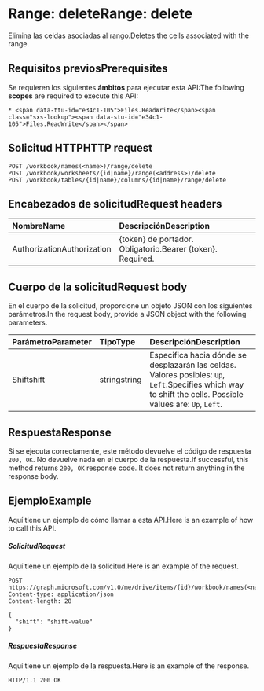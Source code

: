 # <a name="range-delete"></a><span data-ttu-id="e34c1-101">Range: delete</span><span class="sxs-lookup"><span data-stu-id="e34c1-101">Range: delete</span></span>

<span data-ttu-id="e34c1-102">Elimina las celdas asociadas al rango.</span><span class="sxs-lookup"><span data-stu-id="e34c1-102">Deletes the cells associated with the range.</span></span>
## <a name="prerequisites"></a><span data-ttu-id="e34c1-103">Requisitos previos</span><span class="sxs-lookup"><span data-stu-id="e34c1-103">Prerequisites</span></span>
<span data-ttu-id="e34c1-104">Se requieren los siguientes **ámbitos** para ejecutar esta API:</span><span class="sxs-lookup"><span data-stu-id="e34c1-104">The following **scopes** are required to execute this API:</span></span> 

    * <span data-ttu-id="e34c1-105">Files.ReadWrite</span><span class="sxs-lookup"><span data-stu-id="e34c1-105">Files.ReadWrite</span></span>

## <a name="http-request"></a><span data-ttu-id="e34c1-106">Solicitud HTTP</span><span class="sxs-lookup"><span data-stu-id="e34c1-106">HTTP request</span></span>
<!-- { "blockType": "ignored" } -->
```http
POST /workbook/names(<name>)/range/delete
POST /workbook/worksheets/{id|name}/range(<address>)/delete
POST /workbook/tables/{id|name}/columns/{id|name}/range/delete

```
## <a name="request-headers"></a><span data-ttu-id="e34c1-107">Encabezados de solicitud</span><span class="sxs-lookup"><span data-stu-id="e34c1-107">Request headers</span></span>
| <span data-ttu-id="e34c1-108">Nombre</span><span class="sxs-lookup"><span data-stu-id="e34c1-108">Name</span></span>       | <span data-ttu-id="e34c1-109">Descripción</span><span class="sxs-lookup"><span data-stu-id="e34c1-109">Description</span></span>|
|:---------------|:----------|
| <span data-ttu-id="e34c1-110">Authorization</span><span class="sxs-lookup"><span data-stu-id="e34c1-110">Authorization</span></span>  | <span data-ttu-id="e34c1-p101">{token} de portador. Obligatorio.</span><span class="sxs-lookup"><span data-stu-id="e34c1-p101">Bearer {token}. Required.</span></span> |


## <a name="request-body"></a><span data-ttu-id="e34c1-113">Cuerpo de la solicitud</span><span class="sxs-lookup"><span data-stu-id="e34c1-113">Request body</span></span>
<span data-ttu-id="e34c1-114">En el cuerpo de la solicitud, proporcione un objeto JSON con los siguientes parámetros.</span><span class="sxs-lookup"><span data-stu-id="e34c1-114">In the request body, provide a JSON object with the following parameters.</span></span>

| <span data-ttu-id="e34c1-115">Parámetro</span><span class="sxs-lookup"><span data-stu-id="e34c1-115">Parameter</span></span>    | <span data-ttu-id="e34c1-116">Tipo</span><span class="sxs-lookup"><span data-stu-id="e34c1-116">Type</span></span>   |<span data-ttu-id="e34c1-117">Descripción</span><span class="sxs-lookup"><span data-stu-id="e34c1-117">Description</span></span>|
|:---------------|:--------|:----------|
|<span data-ttu-id="e34c1-118">Shift</span><span class="sxs-lookup"><span data-stu-id="e34c1-118">shift</span></span>|<span data-ttu-id="e34c1-119">string</span><span class="sxs-lookup"><span data-stu-id="e34c1-119">string</span></span>|<span data-ttu-id="e34c1-p102">Especifica hacia dónde se desplazarán las celdas.  Valores posibles: `Up`, `Left`.</span><span class="sxs-lookup"><span data-stu-id="e34c1-p102">Specifies which way to shift the cells.  Possible values are: `Up`, `Left`.</span></span>|

## <a name="response"></a><span data-ttu-id="e34c1-122">Respuesta</span><span class="sxs-lookup"><span data-stu-id="e34c1-122">Response</span></span>

<span data-ttu-id="e34c1-p103">Si se ejecuta correctamente, este método devuelve el código de respuesta `200, OK`. No devuelve nada en el cuerpo de la respuesta.</span><span class="sxs-lookup"><span data-stu-id="e34c1-p103">If successful, this method returns `200, OK` response code. It does not return anything in the response body.</span></span>

## <a name="example"></a><span data-ttu-id="e34c1-125">Ejemplo</span><span class="sxs-lookup"><span data-stu-id="e34c1-125">Example</span></span>
<span data-ttu-id="e34c1-126">Aquí tiene un ejemplo de cómo llamar a esta API.</span><span class="sxs-lookup"><span data-stu-id="e34c1-126">Here is an example of how to call this API.</span></span>
##### <a name="request"></a><span data-ttu-id="e34c1-127">Solicitud</span><span class="sxs-lookup"><span data-stu-id="e34c1-127">Request</span></span>
<span data-ttu-id="e34c1-128">Aquí tiene un ejemplo de la solicitud.</span><span class="sxs-lookup"><span data-stu-id="e34c1-128">Here is an example of the request.</span></span>
<!-- {
  "blockType": "request",
  "name": "range_delete"
}-->
```http
POST https://graph.microsoft.com/v1.0/me/drive/items/{id}/workbook/names(<name>)/range/delete
Content-type: application/json
Content-length: 28

{
  "shift": "shift-value"
}
```

##### <a name="response"></a><span data-ttu-id="e34c1-129">Respuesta</span><span class="sxs-lookup"><span data-stu-id="e34c1-129">Response</span></span>
<span data-ttu-id="e34c1-130">Aquí tiene un ejemplo de la respuesta.</span><span class="sxs-lookup"><span data-stu-id="e34c1-130">Here is an example of the response.</span></span> 
<!-- {
  "blockType": "response",
  "truncated": true,
  "@odata.type": "microsoft.graph.none"
} -->
```http
HTTP/1.1 200 OK
```

<!-- uuid: 8fcb5dbc-d5aa-4681-8e31-b001d5168d79
2015-10-25 14:57:30 UTC -->
<!-- {
  "type": "#page.annotation",
  "description": "Range: delete",
  "keywords": "",
  "section": "documentation",
  "tocPath": ""
}-->